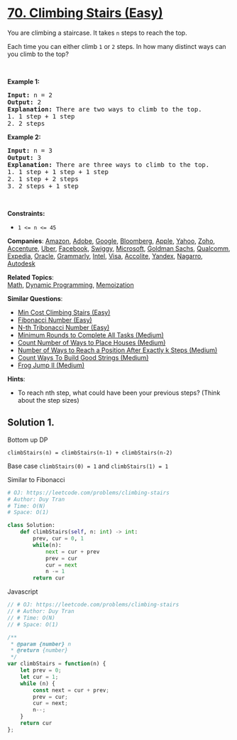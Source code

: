 # [70. Climbing Stairs (Easy)](https://leetcode.com/problems/climbing-stairs)

<p>You are climbing a staircase. It takes <code>n</code> steps to reach the top.</p>

<p>Each time you can either climb <code>1</code> or <code>2</code> steps. In how many distinct ways can you climb to the top?</p>

<p>&nbsp;</p>
<p><strong class="example">Example 1:</strong></p>

<pre>
<strong>Input:</strong> n = 2
<strong>Output:</strong> 2
<strong>Explanation:</strong> There are two ways to climb to the top.
1. 1 step + 1 step
2. 2 steps
</pre>

<p><strong class="example">Example 2:</strong></p>

<pre>
<strong>Input:</strong> n = 3
<strong>Output:</strong> 3
<strong>Explanation:</strong> There are three ways to climb to the top.
1. 1 step + 1 step + 1 step
2. 1 step + 2 steps
3. 2 steps + 1 step
</pre>

<p>&nbsp;</p>
<p><strong>Constraints:</strong></p>

<ul>
	<li><code>1 &lt;= n &lt;= 45</code></li>
</ul>


**Companies**:
[Amazon](https://leetcode.com/company/amazon), [Adobe](https://leetcode.com/company/adobe), [Google](https://leetcode.com/company/google), [Bloomberg](https://leetcode.com/company/bloomberg), [Apple](https://leetcode.com/company/apple), [Yahoo](https://leetcode.com/company/yahoo), [Zoho](https://leetcode.com/company/zoho), [Accenture](https://leetcode.com/company/accenture), [Uber](https://leetcode.com/company/uber), [Facebook](https://leetcode.com/company/facebook), [Swiggy](https://leetcode.com/company/swiggy), [Microsoft](https://leetcode.com/company/microsoft), [Goldman Sachs](https://leetcode.com/company/goldman-sachs), [Qualcomm](https://leetcode.com/company/qualcomm), [Expedia](https://leetcode.com/company/expedia), [Oracle](https://leetcode.com/company/oracle), [Grammarly](https://leetcode.com/company/grammarly), [Intel](https://leetcode.com/company/intel), [Visa](https://leetcode.com/company/visa), [Accolite](https://leetcode.com/company/accolite), [Yandex](https://leetcode.com/company/yandex), [Nagarro](https://leetcode.com/company/nagarro), [Autodesk](https://leetcode.com/company/autodesk)

**Related Topics**:  
[Math](https://leetcode.com/tag/math), [Dynamic Programming](https://leetcode.com/tag/dynamic-programming), [Memoization](https://leetcode.com/tag/memoization)

**Similar Questions**:
* [Min Cost Climbing Stairs (Easy)](https://leetcode.com/problems/min-cost-climbing-stairs)
* [Fibonacci Number (Easy)](https://leetcode.com/problems/fibonacci-number)
* [N-th Tribonacci Number (Easy)](https://leetcode.com/problems/n-th-tribonacci-number)
* [Minimum Rounds to Complete All Tasks (Medium)](https://leetcode.com/problems/minimum-rounds-to-complete-all-tasks)
* [Count Number of Ways to Place Houses (Medium)](https://leetcode.com/problems/count-number-of-ways-to-place-houses)
* [Number of Ways to Reach a Position After Exactly k Steps (Medium)](https://leetcode.com/problems/number-of-ways-to-reach-a-position-after-exactly-k-steps)
* [Count Ways To Build Good Strings (Medium)](https://leetcode.com/problems/count-ways-to-build-good-strings)
* [Frog Jump II (Medium)](https://leetcode.com/problems/frog-jump-ii)

**Hints**:
* To reach nth step, what could have been your previous steps? (Think about the step sizes)

## Solution 1.

Bottom up DP

`climbStairs(n) = climbStairs(n-1) + climbStairs(n-2)`

Base case `climbStairs(0) = 1` and `climbStairs(1) = 1`

Similar to Fibonacci

```py
# OJ: https://leetcode.com/problems/climbing-stairs
# Author: Duy Tran
# Time: O(N)
# Space: O(1)

class Solution:
    def climbStairs(self, n: int) -> int:
        prev, cur = 0, 1
        while(n):
            next = cur + prev
            prev = cur
            cur = next
            n -= 1
        return cur

```

Javascript

```js
// # OJ: https://leetcode.com/problems/climbing-stairs
// # Author: Duy Tran
// # Time: O(N)
// # Space: O(1)

/**
 * @param {number} n
 * @return {number}
 */
var climbStairs = function(n) {
    let prev = 0;
    let cur = 1;
    while (n) {
        const next = cur + prev;
        prev = cur;
        cur = next;
        n--;
    }
    return cur
};
```
